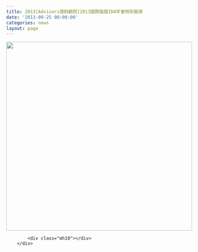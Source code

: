 ```yaml
---
title: 2013[Advisers理財顧問]2013國際龍獎IDA年會特別報導
date: '2013-09-25 00:00:00'
categories: news
layout: page
---
```


<div class="text">
			<div>
	<img alt="" src="http://www.leishan.com.tw/UserFiles/images/%E7%A3%8A%E5%B1%B1%E6%96%B0%E8%81%9E/%E5%85%AC%E7%9B%8A%E5%A4%A7%E4%BD%BF%E8%8C%B6%E6%9C%83.jpg" style="width: 500px; height: 508px;"></div>

			<div class="mh10"></div>
		</div>